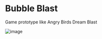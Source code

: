 # Bubble Blast
Game prototype like Angry Birds Dream Blast

![image](https://drive.google.com/uc?export=view&id=1AvexcEAv1Ete5tj1J5a8fqsRVhlcSSRs)
